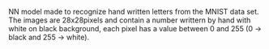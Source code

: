 NN model made to recognize hand written letters from the MNIST data set. The images are 28x28pixels and contain a number writtern by hand with white on black background, each pixel has a value between 0 and 255 (0 -> black and 255 -> white).
